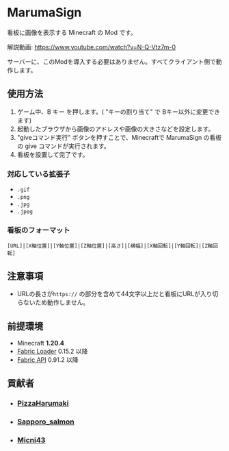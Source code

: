 # MarumaSign

看板に画像を表示する Minecraft の Mod です。

解説動画:
<https://www.youtube.com/watch?v=N-Q-Vtz7m-0>

サーバーに、このModを導入する必要はありません。すべてクライアント側で動作します。

## 使用方法

1. ゲーム中、B キー を押します。( "キーの割り当て" で Bキー以外に変更できます)
1. 起動したブラウザから画像のアドレスや画像の大きさなどを設定します。
1. "giveコマンド実行" ボタンを押すことで、Minecraftで MarumaSign の看板の give コマンドが実行されます。
1. 看板を設置して完了です。

### 対応している拡張子

- `.gif`
- `.png`
- `.jpg`
- `.jpeg`

### 看板のフォーマット

`[URL]|[X軸位置]|[Y軸位置]|[Z軸位置]|[高さ]|[横幅]|[X軸回転]|[Y軸回転]|[Z軸回転]`

## 注意事項

- URLの長さが`https://` の部分を含めて44文字以上だと看板にURLが入り切らないため動作しません。

## 前提環境

- Minecraft **1.20.4**
- [Fabric Loader](https://fabricmc.net/use/installer/) 0.15.2 以降
- [Fabric API](https://www.curseforge.com/minecraft/mc-mods/fabric-api) 0.91.2 以降

## 貢献者

- ### [PizzaHarumaki](https://github.com/fhrk-78)

- ### [Sapporo_salmon](https://github.com/punipuni-3730)

- ### [Micni43](https://github.com/Micni43)
